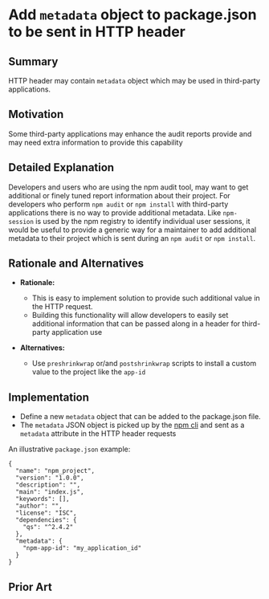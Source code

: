 # Add `metadata` object to package.json to be sent in HTTP header

## Summary

HTTP header may contain `metadata` object which may be used in third-party applications.

## Motivation

Some third-party applications may enhance the audit reports provide and may need extra information to provide this capability

## Detailed Explanation

Developers and users who are using the npm audit tool, may want to get additional or finely tuned report information about their project.
For developers who perform `npm audit` or `npm install` with third-party applications there is no way to provide additional metadata.
Like `npm-session` is used by the npm registry to identify individual user sessions, it would be useful to provide a generic way for a maintainer to add additional metadata to their project  which is sent during an `npm audit` or `npm install`.

## Rationale and Alternatives

* **Rationale:** 
  * This is easy to implement solution to provide such additional value in the HTTP request.
  * Building this functionality will allow developers to easily set additional information that can be passed along in a header for third-party application use
  
* **Alternatives:** 
  * Use `preshrinkwrap` or/and `postshrinkwrap` scripts to install a custom value to the project like the `app-id`

## Implementation

* Define a new `metadata` object that can be added to the package.json file.
* The `metadata` JSON object is picked up by the [npm cli](https://github.com/npm/cli) and sent as a `metadata` attribute in the HTTP header requests

An illustrative `package.json` example:

```
{
  "name": "npm_project",
  "version": "1.0.0",
  "description": "",
  "main": "index.js",
  "keywords": [],
  "author": "",
  "license": "ISC",
  "dependencies": {
    "qs": "^2.4.2"
  },
  "metadata": {
    "npm-app-id": "my_application_id"
  }
}
```
## Prior Art
